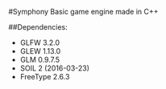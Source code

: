 #Symphony
Basic game engine made in C++

##Dependencies:

* GLFW 3.2.0
* GLEW 1.13.0
* GLM 0.9.7.5
* SOIL 2 (2016-03-23)
* FreeType 2.6.3